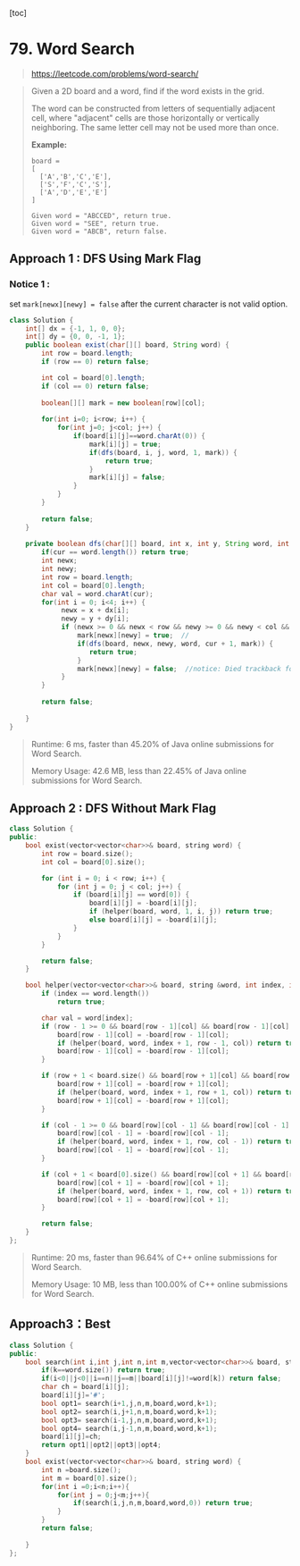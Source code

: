 [toc]

# 79. Word Search

> https://leetcode.com/problems/word-search/

> Given a 2D board and a word, find if the word exists in the grid.
>
> The word can be constructed from letters of sequentially adjacent cell, where "adjacent" cells are those horizontally or vertically neighboring. The same letter cell may not be used more than once.
>
> **Example:**
>
> ```
> board =
> [
>   ['A','B','C','E'],
>   ['S','F','C','S'],
>   ['A','D','E','E']
> ]
> 
> Given word = "ABCCED", return true.
> Given word = "SEE", return true.
> Given word = "ABCB", return false.
> ```

## Approach 1 : DFS Using Mark Flag

### Notice 1 :

set `mark[newx][newy] = false` after the current character is not valid option.

```java
class Solution {
    int[] dx = {-1, 1, 0, 0};
    int[] dy = {0, 0, -1, 1};
    public boolean exist(char[][] board, String word) {
        int row = board.length;
        if (row == 0) return false;

        int col = board[0].length;
        if (col == 0) return false;
        
        boolean[][] mark = new boolean[row][col];
        
        for(int i=0; i<row; i++) {
            for(int j=0; j<col; j++) {
                if(board[i][j]==word.charAt(0)) {
                    mark[i][j] = true;
                    if(dfs(board, i, j, word, 1, mark)) {
                        return true;
                    }
                    mark[i][j] = false;
                }
            }
        }
        
        return false;
    }
    
    private boolean dfs(char[][] board, int x, int y, String word, int cur, boolean[][] mark) {        
        if(cur == word.length()) return true;
        int newx;
        int newy;
        int row = board.length;
        int col = board[0].length;
        char val = word.charAt(cur);
        for(int i = 0; i<4; i++) {
             newx = x + dx[i];
             newy = y + dy[i];
             if (newx >= 0 && newx < row && newy >= 0 && newy < col && mark[newx][newy]==false && board[newx][newy] == val) {
                 mark[newx][newy] = true;  // 
                 if(dfs(board, newx, newy, word, cur + 1, mark)) {
                    return true;
                 }
                 mark[newx][newy] = false;  //notice: Died trackback for reusage
             }
        }
        
        return false;
         
    }
}
```

> Runtime: 6 ms, faster than 45.20% of Java online submissions for Word Search.
>
> Memory Usage: 42.6 MB, less than 22.45% of Java online submissions for Word Search.

## Approach 2 : DFS Without Mark Flag

```c++
class Solution {
public:
	bool exist(vector<vector<char>>& board, string word) {
		int row = board.size();
		int col = board[0].size();

		for (int i = 0; i < row; i++) {
			for (int j = 0; j < col; j++) {
				if (board[i][j] == word[0]) {
					board[i][j] = -board[i][j];
					if (helper(board, word, 1, i, j)) return true;
					else board[i][j] = -board[i][j];
				}
			}
		}

		return false;
	}

	bool helper(vector<vector<char>>& board, string &word, int index, int row, int col) {
		if (index == word.length())
			return true;

		char val = word[index];
		if (row - 1 >= 0 && board[row - 1][col] && board[row - 1][col] == val) {
			board[row - 1][col] = -board[row - 1][col];
			if (helper(board, word, index + 1, row - 1, col)) return true;
			board[row - 1][col] = -board[row - 1][col];
		}

		if (row + 1 < board.size() && board[row + 1][col] && board[row + 1][col] == val) {
			board[row + 1][col] = -board[row + 1][col];
			if (helper(board, word, index + 1, row + 1, col)) return true;
			board[row + 1][col] = -board[row + 1][col];
		}

		if (col - 1 >= 0 && board[row][col - 1] && board[row][col - 1] == val) {
			board[row][col - 1] = -board[row][col - 1];
			if (helper(board, word, index + 1, row, col - 1)) return true;
			board[row][col - 1] = -board[row][col - 1];
		}

		if (col + 1 < board[0].size() && board[row][col + 1] && board[row][col + 1] == val) {
			board[row][col + 1] = -board[row][col + 1];
			if (helper(board, word, index + 1, row, col + 1)) return true;
			board[row][col + 1] = -board[row][col + 1];
		}

		return false;
	}
};
```

> Runtime: 20 ms, faster than 96.64% of C++ online submissions for Word Search.
>
> Memory Usage: 10 MB, less than 100.00% of C++ online submissions for Word Search.

## Approach3：Best

```c++
class Solution {
public:
    bool search(int i,int j,int n,int m,vector<vector<char>>& board, string &word,int k){
        if(k==word.size()) return true;
        if(i<0||j<0||i==n||j==m||board[i][j]!=word[k]) return false;
        char ch = board[i][j];
        board[i][j]='#';
        bool opt1= search(i+1,j,n,m,board,word,k+1);
        bool opt2= search(i,j+1,n,m,board,word,k+1);
        bool opt3= search(i-1,j,n,m,board,word,k+1);
        bool opt4= search(i,j-1,n,m,board,word,k+1);
        board[i][j]=ch;
        return opt1||opt2||opt3||opt4;
    }
    bool exist(vector<vector<char>>& board, string word) {
        int n =board.size();
        int m = board[0].size();
        for(int i =0;i<n;i++){
            for(int j = 0;j<m;j++){
                if(search(i,j,n,m,board,word,0)) return true;
            }
        }
        return false;
        
    }
};
```

